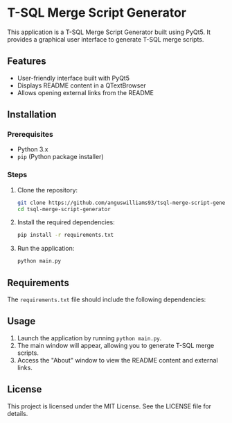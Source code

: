 # T-SQL Merge Script Generator

This application is a T-SQL Merge Script Generator built using PyQt5. It provides a graphical user interface to generate T-SQL merge scripts.

## Features

- User-friendly interface built with PyQt5
- Displays README content in a QTextBrowser
- Allows opening external links from the README

## Installation

### Prerequisites

- Python 3.x
- `pip` (Python package installer)

### Steps

1. Clone the repository:
    ```sh
    git clone https://github.com/anguswilliams93/tsql-merge-script-generator.git
    cd tsql-merge-script-generator
    ```

2. Install the required dependencies:
    ```sh
    pip install -r requirements.txt
    ```

3. Run the application:
    ```sh
    python main.py
    ```

## Requirements

The `requirements.txt` file should include the following dependencies:



## Usage

1. Launch the application by running `python main.py`.
2. The main window will appear, allowing you to generate T-SQL merge scripts.
3. Access the "About" window to view the README content and external links.

## License

This project is licensed under the MIT License. See the LICENSE file for details.